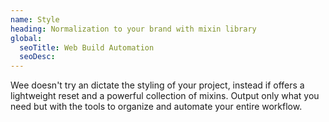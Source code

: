 ```yaml
---
name: Style
heading: Normalization to your brand with mixin library
global:
  seoTitle: Web Build Automation
  seoDesc: 
---
```


Wee doesn't try an dictate the styling of your project, instead if offers a lightweight reset and a powerful collection of mixins. Output only what you need but with the tools to organize and automate your entire workflow.
